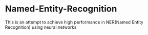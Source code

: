 # Named-Entity-Recognition
This is an attempt to achieve high performance in NER(Named Entity Recognition) using neural networks

